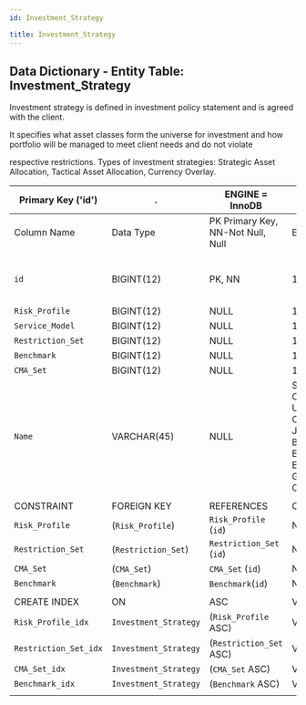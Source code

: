```yaml
---
id: Investment_Strategy

title: Investment_Strategy
---
```


## Data Dictionary - Entity Table: Investment_Strategy

Investment strategy is defined in investment policy statement and is agreed with the client. 

It specifies what asset classes form the universe for investment and how portfolio will be managed to meet client needs and do not violate 

respective restrictions. Types of investment strategies: Strategic Asset Allocation, Tactical Asset Allocation, Currency Overlay.									

| Primary Key ('id')|.|ENGINE = InnoDB|.|.|
|---|---|---|---|---|
|Column Name|Data Type|PK Primary Key, NN-Not Null, Null|Example|Comments|
||
|`id`|BIGINT(12)|PK, NN|1|PrimaryKey-ID, Not Null (auto creates)|
|`Risk_Profile`|BIGINT(12)|NULL|1|.|
|`Service_Model`|BIGINT(12)|NULL|1|.|
|`Restriction_Set`|BIGINT(12)|NULL|1|.|
|`Benchmark`|BIGINT(12)|NULL|1|.|
|`CMA_Set`|BIGINT(12)|NULL|1|.|
|`Name`|VARCHAR(45)|NULL|SAA EUR Conservative;SAA USD Cautious;SAA JPY Balanced;SAA EUR Growth;SAA EUR Max Growth;TAA EUR Conservative|Name of the investment strategy|
||
|CONSTRAINT|FOREIGN KEY|REFERENCES|ON DELETE|ON UPDATE|
|`Risk_Profile`|(`Risk_Profile`)|`Risk_Profile` (`id`)| NO ACTION|NO ACTION|
|`Restriction_Set`|(`Restriction_Set`)|`Restriction_Set` (`id`)| NO ACTION|NO ACTION|
|`CMA_Set`|(`CMA_Set`)|`CMA_Set` (`id`)| NO ACTION|NO ACTION|
|`Benchmark`|(`Benchmark`)|`Benchmark`(`id`)| NO ACTION|NO ACTION|
||
|CREATE INDEX|ON|ASC|VISABLE|.|
|`Risk_Profile_idx`|`Investment_Strategy`|(`Risk_Profile` ASC) | VISIBLE|.|
|`Restriction_Set_idx`|`Investment_Strategy`| (`Restriction_Set` ASC)| VISIBLE|.|
|`CMA_Set_idx` |`Investment_Strategy`|(`CMA_Set` ASC) | VISIBLE|.|
|`Benchmark_idx` |`Investment_Strategy`|(`Benchmark` ASC)| VISIBLE|.|
||

